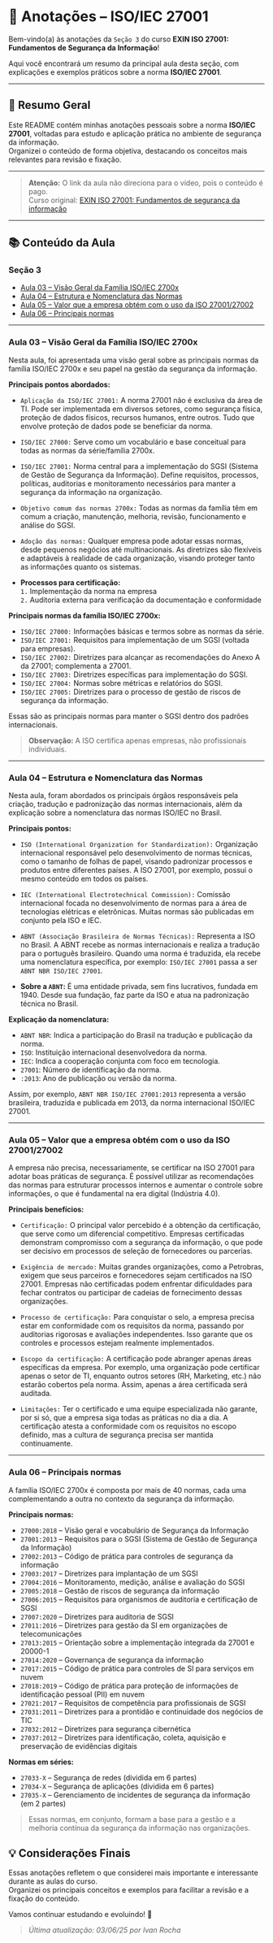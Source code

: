 # 📒 Anotações – ISO/IEC 27001

Bem-vindo(a) às anotações da ``Seção 3`` do curso **EXIN ISO 27001: Fundamentos de Segurança da Informação**!

Aqui você encontrará um resumo da principal aula desta seção, com explicações e exemplos práticos sobre a norma **ISO/IEC 27001**.

---

## 📝 Resumo Geral

Este README contém minhas anotações pessoais sobre a norma **ISO/IEC 27001**, voltadas para estudo e aplicação prática no ambiente de segurança da informação.  
Organizei o conteúdo de forma objetiva, destacando os conceitos mais relevantes para revisão e fixação.

---

> **Atenção:** O link da aula não direciona para o vídeo, pois o conteúdo é pago.  
> Curso original: [EXIN ISO 27001: Fundamentos de segurança da informação](https://www.udemy.com/course/exin-iso-27001-information-security-foundation/)

---

## 📚 Conteúdo da Aula

### Seção 3

- [Aula 03 – Visão Geral da Família ISO/IEC 2700x](#aula-03--visão-geral-da-família-isoiec-2700x)
- [Aula 04 – Estrutura e Nomenclatura das Normas](#aula-04--estrutura-e-nomenclatura-das-normas)
- [Aula 05 – Valor que a empresa obtém com o uso da ISO 27001/27002](#aula-05--valor-que-a-empresa-obtém-com-o-uso-da-iso-2700127002)
- [Aula 06 – Principais normas](#aula-06--principais-normas)

---

### Aula 03 – Visão Geral da Família ISO/IEC 2700x

Nesta aula, foi apresentada uma visão geral sobre as principais normas da família ISO/IEC 2700x e seu papel na gestão da segurança da informação.

**Principais pontos abordados:**

- ``Aplicação da ISO/IEC 27001:`` A norma 27001 não é exclusiva da área de TI. Pode ser implementada em diversos setores, como segurança física, proteção de dados físicos, recursos humanos, entre outros. Tudo que envolve proteção de dados pode se beneficiar da norma.

- ``ISO/IEC 27000:`` Serve como um vocabulário e base conceitual para todas as normas da série/família 2700x.

- ``ISO/IEC 27001:`` Norma central para a implementação do SGSI (Sistema de Gestão de Segurança da Informação). Define requisitos, processos, políticas, auditorias e monitoramento necessários para manter a segurança da informação na organização.

- ``Objetivo comum das normas 2700x:`` Todas as normas da família têm em comum a criação, manutenção, melhoria, revisão, funcionamento e análise do SGSI.

- ``Adoção das normas:`` Qualquer empresa pode adotar essas normas, desde pequenos negócios até multinacionais. As diretrizes são flexíveis e adaptáveis à realidade de cada organização, visando proteger tanto as informações quanto os sistemas.

- **Processos para certificação:**  
  ``1.`` Implementação da norma na empresa  
  ``2.`` Auditoria externa para verificação da documentação e conformidade

**Principais normas da família ISO/IEC 2700x:**

- ``ISO/IEC 27000:`` Informações básicas e termos sobre as normas da série.
- ``ISO/IEC 27001:`` Requisitos para implementação de um SGSI (voltada para empresas).
- ``ISO/IEC 27002:`` Diretrizes para alcançar as recomendações do Anexo A da 27001; complementa a 27001.
- ``ISO/IEC 27003:`` Diretrizes específicas para implementação do SGSI.
- ``ISO/IEC 27004:`` Normas sobre métricas e relatórios do SGSI.
- ``ISO/IEC 27005:`` Diretrizes para o processo de gestão de riscos de segurança da informação.

Essas são as principais normas para manter o SGSI dentro dos padrões internacionais.

> **Observação:** A ISO certifica apenas empresas, não profissionais individuais.

---

### Aula 04 – Estrutura e Nomenclatura das Normas

Nesta aula, foram abordados os principais órgãos responsáveis pela criação, tradução e padronização das normas internacionais, além da explicação sobre a nomenclatura das normas ISO/IEC no Brasil.

**Principais pontos:**

- ``ISO (International Organization for Standardization):`` Organização internacional responsável pelo desenvolvimento de normas técnicas, como o tamanho de folhas de papel, visando padronizar processos e produtos entre diferentes países. A ISO 27001, por exemplo, possui o mesmo conteúdo em todos os países.

- ``IEC (International Electrotechnical Commission):`` Comissão internacional focada no desenvolvimento de normas para a área de tecnologias elétricas e eletrônicas. Muitas normas são publicadas em conjunto pela ISO e IEC.

- ``ABNT (Associação Brasileira de Normas Técnicas):`` Representa a ISO no Brasil. A ABNT recebe as normas internacionais e realiza a tradução para o português brasileiro. Quando uma norma é traduzida, ela recebe uma nomenclatura específica, por exemplo: `ISO/IEC 27001` passa a ser `ABNT NBR ISO/IEC 27001`.

- **Sobre a ``ABNT``:** É uma entidade privada, sem fins lucrativos, fundada em 1940. Desde sua fundação, faz parte da ISO e atua na padronização técnica no Brasil.

**Explicação da nomenclatura:**

- `ABNT NBR`: Indica a participação do Brasil na tradução e publicação da norma.
- `ISO`: Instituição internacional desenvolvedora da norma.
- `IEC`: Indica a cooperação conjunta com foco em tecnologia.
- `27001`: Número de identificação da norma.
- `:2013`: Ano de publicação ou versão da norma.

Assim, por exemplo, `ABNT NBR ISO/IEC 27001:2013` representa a versão brasileira, traduzida e publicada em 2013, da norma internacional ISO/IEC 27001.

---





### Aula 05 – Valor que a empresa obtém com o uso da ISO 27001/27002

A empresa não precisa, necessariamente, se certificar na ISO 27001 para adotar boas práticas de segurança. É possível utilizar as recomendações das normas para estruturar processos internos e aumentar o controle sobre informações, o que é fundamental na era digital (Indústria 4.0).

**Principais benefícios:**

- ``Certificação:`` O principal valor percebido é a obtenção da certificação, que serve como um diferencial competitivo. Empresas certificadas demonstram compromisso com a segurança da informação, o que pode ser decisivo em processos de seleção de fornecedores ou parcerias.

- ``Exigência de mercado:`` Muitas grandes organizações, como a Petrobras, exigem que seus parceiros e fornecedores sejam certificados na ISO 27001. Empresas não certificadas podem enfrentar dificuldades para fechar contratos ou participar de cadeias de fornecimento dessas organizações.

- ``Processo de certificação:`` Para conquistar o selo, a empresa precisa estar em conformidade com os requisitos da norma, passando por auditorias rigorosas e avaliações independentes. Isso garante que os controles e processos estejam realmente implementados.

- ``Escopo da certificação:`` A certificação pode abranger apenas áreas específicas da empresa. Por exemplo, uma organização pode certificar apenas o setor de TI, enquanto outros setores (RH, Marketing, etc.) não estarão cobertos pela norma. Assim, apenas a área certificada será auditada.

- ``Limitações:`` Ter o certificado e uma equipe especializada não garante, por si só, que a empresa siga todas as práticas no dia a dia. A certificação atesta a conformidade com os requisitos no escopo definido, mas a cultura de segurança precisa ser mantida continuamente.

---

### Aula 06 – Principais normas

A família ISO/IEC 2700x é composta por mais de 40 normas, cada uma complementando a outra no contexto da segurança da informação.

**Principais normas:**

- ``27000:2018`` – Visão geral e vocabulário de Segurança da Informação
- ``27001:2013`` – Requisitos para o SGSI (Sistema de Gestão de Segurança da Informação)
- ``27002:2013`` – Código de prática para controles de segurança da informação
- ``27003:2017`` – Diretrizes para implantação de um SGSI
- ``27004:2016`` – Monitoramento, medição, análise e avaliação do SGSI
- ``27005:2018`` – Gestão de riscos de segurança da informação
- ``27006:2015`` – Requisitos para organismos de auditoria e certificação de SGSI
- ``27007:2020`` – Diretrizes para auditoria de SGSI
- ``27011:2016`` – Diretrizes para gestão da SI em organizações de telecomunicações
- ``27013:2015`` – Orientação sobre a implementação integrada da 27001 e 20000-1
- ``27014:2020`` – Governança de segurança da informação
- ``27017:2015`` – Código de prática para controles de SI para serviços em nuvem
- ``27018:2019`` – Código de prática para proteção de informações de identificação pessoal (PII) em nuvem
- ``27021:2017`` – Requisitos de competência para profissionais de SGSI
- ``27031:2011`` – Diretrizes para a prontidão e continuidade dos negócios de TIC
- ``27032:2012`` – Diretrizes para segurança cibernética
- ``27037:2012`` – Diretrizes para identificação, coleta, aquisição e preservação de evidências digitais

**Normas em séries:**

- ``27033-X`` – Segurança de redes (dividida em 6 partes)
- ``27034-X`` – Segurança de aplicações (dividida em 6 partes)
- ``27035-X`` – Gerenciamento de incidentes de segurança da informação (em 2 partes)

> Essas normas, em conjunto, formam a base para a gestão e a melhoria contínua da segurança da informação nas organizações.

## 💡 Considerações Finais

Essas anotações refletem o que considerei mais importante e interessante durante as aulas do curso.  
Organizei os principais conceitos e exemplos para facilitar a revisão e a fixação do conteúdo.

Vamos continuar estudando e evoluindo! 🚀

> _Última atualização: 03/06/25 por Ivan Rocha_